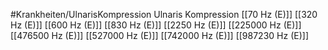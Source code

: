 #Krankheiten/UlnarisKompression
Ulnaris Kompression
[[70 Hz (E)]]
[[320 Hz (E)]]
[[600 Hz (E)]]
[[830 Hz (E)]]
[[2250 Hz (E)]]
[[225000 Hz (E)]]
[[476500 Hz (E)]]
[[527000 Hz (E)]]
[[742000 Hz (E)]]
[[987230 Hz (E)]]